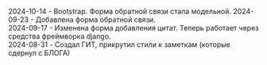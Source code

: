 2024-10-14 - Bootstrap. Форма обратной связи стала модельной.
2024-09-23 - Добавлена форма обратной связи.  
2024-09-17 - Изменена форма добавления цитат. Теперь работает через средства фреймворка django.  
2024-08-31 - Создал ГИТ, прикрутил стили к заметкам (которые сдернул с БЛОГА)
